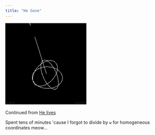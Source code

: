 ```yaml
---
title: "He Gone"
---
```


![/imgs_posts/250613_he_gone.gif](/imgs_posts/250613_he_gone.gif)

Continued from [He lives](/posts/250610-what-i-ve-been-coding)

Spent tens of minutes 'cause I forgot to divide by `w` for homogeneous coordinates meow...